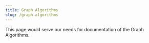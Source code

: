```yaml
---
title: Graph Algorithms
slug: /graph-algorithms
---
```


This page would serve our needs for documentation of the Graph Algorithms.